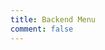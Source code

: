 ```yaml
---
title: Backend Menu
comment: false
---
```


<EmailSubscription memo="Get notified when we complete this content and about much other important news." />